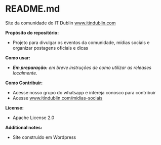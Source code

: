 # README.md

Site da comunidade do IT Dublin www.itindublin.com

**Propósito do repositório:**

* Projeto para divulgar os eventos da comunidade, mídias sociais e organizar postagens oficiais e dicas

**Como usar:**

* _**Em preparação:** em breve instruções de como utilizar as releases localmente_.

**Como Contribuir:**

* Acesse nosso grupo do whatsapp e intereja conosco para contribuir
* Acesse www.itindublin.com/midias-sociais

**License:**

* Apache License 2.0

**Additional notes:**

* Site construido em Wordpress